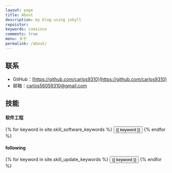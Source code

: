 ```yaml
---
layout: page
title: About
description: my blog using jekyll 
repoistor:
keywords: comsince
comments: true
menu: 关于
permalink: /about/
---
```


## 联系

* GitHub：[https://github.com/carlos9310](https://github.com/carlos9310)
* 邮箱：carlos56059310@gmail.com


## 技能

#### 软件工程
<div class="btn-inline">
    {% for keyword in site.skill_software_keywords %}
    <button class="btn btn-outline" type="button">{{ keyword }}</button>
    {% endfor %}
</div>

#### following
<div class="btn-inline">
    {% for keyword in site.skill_update_keywords %}
    <button class="btn btn-outline" type="button">{{ keyword }}</button>
    {% endfor %}
</div>
 
